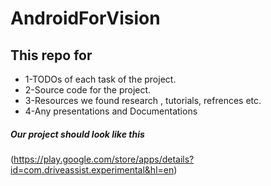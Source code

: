 # AndroidForVision
## This repo for 
- 1-TODOs of each task of the project.
- 2-Source code for the project.
- 3-Resources we found  research , tutorials, refrences etc.
- 4-Any presentations and Documentations 

##### Our project should look like this 
  (https://play.google.com/store/apps/details?id=com.driveassist.experimental&hl=en)
